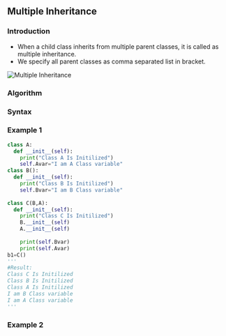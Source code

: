 ## Multiple Inheritance

### Introduction
- When a child class inherits from multiple parent classes, it is called as multiple inheritance.
- We specify all parent classes as comma separated list in bracket.

![Multiple Inheritance](https://github.com/chavarera/PythonScript/blob/master/Class/multipleinheritance.png)

### Algorithm

### Syntax

### Example 1
```python
class A:
  def __init__(self):
    print("Class A Is Initilized")
    self.Avar="I am A Class variable"
class B():
  def __init__(self):
    print("Class B Is Initilized")
    self.Bvar="I am B Class variable"
    
class C(B,A):
  def __init__(self):
    print("Class C Is Initilized")
    B.__init__(self)
    A.__init__(self)
   
    print(self.Bvar)
    print(self.Avar)
b1=C()
'''
#Result:
Class C Is Initilized
Class B Is Initilized
Class A Is Initilized
I am B Class variable
I am A Class variable
'''
```

### Example 2
